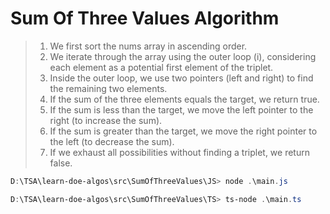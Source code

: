 # Sum Of Three Values Algorithm

> 1. We first sort the nums array in ascending order.
> 1. We iterate through the array using the outer loop (i), considering each element as a potential first element of the triplet.
> 1. Inside the outer loop, we use two pointers (left and right) to find the remaining two elements.
> 1. If the sum of the three elements equals the target, we return true.
> 1. If the sum is less than the target, we move the left pointer to the right (to increase the sum).
> 1. If the sum is greater than the target, we move the right pointer to the left (to decrease the sum).
> 1. If we exhaust all possibilities without finding a triplet, we return false.

```powershell
D:\TSA\learn-doe-algos\src\SumOfThreeValues\JS> node .\main.js

D:\TSA\learn-doe-algos\src\SumOfThreeValues\TS> ts-node .\main.ts
```
